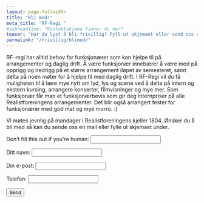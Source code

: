 ```yaml
---
layout: page-fullwidth
title: "Bli med!"
meta_title: "RF-Regi "
#subheadline: "Kontaktskjema finner du her"
teaser: "Har du lyst å bli frivillig? Fyll ut skjemaet eller send oss en mail!"
permalink: "/frivillig/blimed/"
---
```


RF-regi har alltid behov for funksjonærer som kan hjelpe til på arrangementer og daglig drift. Å være funksjonær innebærer å være med på opprigg og nedrigg på et større arrangement iløpet av semesteret, samt delta på noen møter for å hjelpe til med daglig drift. I RF-Regi vil du få muligheten til å lære mye nytt om lyd, lys og scene ved å delta på intern og ekstern kursing, arrangere konserter, filmvisninger og mye mer.
Som funksjonær får man et funksjonærbevis som gir deg internpriser på alle Realistforeningens arrangementer. Det blir også arrangert fester for funksjonærer med god mat og mye morro. :)

Vi møtes jevnlig på mandager i Realistforeningens kjeller 1804. Ønsker du å bli med så kan du sende oss en mail eller fylle ut skjemaet under.

<form name="JoinUs" method="POST" netlify-honeypot="bot-field" data-netlify="true">
  <p class="hidden">
    <label>Don’t fill this out if you're human: <input name="bot-field" /></label>
  </p>
  <p>
    <label>Ditt navn: <input type="text" name="navn" /></label>   
  </p>
  <p>
    <label>Din e-post: <input type="email" name="email" /></label>
  </p>
  <p>
    <label>Telefon: <input type="number" name="nummer" /></label>
  </p>
  <p>
    <button type="submit">Send</button>
  </p>
</form>
